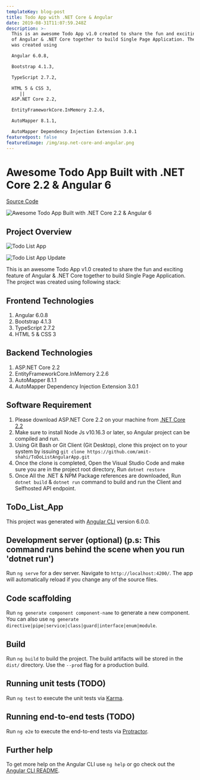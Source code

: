 ```yaml
---
templateKey: blog-post
title: Todo App with .NET Core & Angular
date: 2019-08-31T11:07:59.248Z
description: >-
  This is an awesome Todo App v1.0 created to share the fun and exciting feature
  of Angular & .NET Core together to build Single Page Application. The project
  was created using

  Angular 6.0.8, 

  Bootstrap 4.1.3, 

  TypeScript 2.7.2, 

  HTML 5 & CSS 3,
     || 
  ASP.NET Core 2.2,

  EntityFrameworkCore.InMemory 2.2.6,

  AutoMapper 8.1.1,

  AutoMapper Dependency Injection Extension 3.0.1
featuredpost: false
featuredimage: /img/asp.net-core-and-angular.png
---
```

# Awesome Todo App Built with .NET Core 2.2 & Angular 6

[Source Code](https://github.com/amit-shahi/ToDoListAngularApp)

![Awesome Todo App Built with .NET Core 2.2 & Angular 6](/img/asp.net-core-and-angular.png "Awesome Todo App Built with .NET Core 2.2 & Angular 6")

## Project Overview

![Todo List App](/img/todolist-screenshot-list.png "Todo List App")

![Todo List App Update](/img/todolist-screenshot-update.png "Todo List App Update")

This is an awesome Todo App v1.0 created to share the fun and exciting feature of Angular & .NET Core together to build Single Page Application. The  project was created using following stack:

## Frontend Technologies

1. Angular 6.0.8
2. Bootstrap 4.1.3
3. TypeScript 2.7.2
4. HTML 5 & CSS 3

## Backend Technologies

1. ASP.NET Core 2.2
2. EntityFrameworkCore.InMemory 2.2.6
3. AutoMapper 8.1.1
4. AutoMapper Dependency Injection Extension 3.0.1

## Software Requirement

1. Please download ASP.NET Core 2.2 on your machine from [.NET Core 2.2](https://dotnet.microsoft.com/download/dotnet-core/2.2)
2. Make sure to install Node Js v10.16.3 or later, so Angular project can be compiled and run.
3. Using Git Bash or Git Client (Git Desktop), clone this project on to your system by issuing `git clone https://github.com/amit-shahi/ToDoListAngularApp.git`
4. Once the clone is completed, Open the Visual Studio Code and make sure you are in the project root directory, Run `dotnet restore`
5. Once All the .NET & NPM Package references are downloaded, Run `dotnet build` &amp; `dotnet run` command to build and run the Client and Selfhosted API endpoint.

## ToDo_List_App

This project was generated with [Angular CLI](https://github.com/angular/angular-cli) version 6.0.0.

## Development server (optional) (p.s: This command runs behind the scene when you run 'dotnet run')

Run `ng serve` for a dev server. Navigate to `http://localhost:4200/`. The app will automatically reload if you change any of the source files.

## Code scaffolding

Run `ng generate component component-name` to generate a new component. 
You can also use `ng generate directive|pipe|service|class|guard|interface|enum|module`.

## Build

Run `ng build` to build the project. The build artifacts will be stored in the `dist/` directory. Use the `--prod` flag for a production build.

## Running unit tests (TODO)

Run `ng test` to execute the unit tests via [Karma](https://karma-runner.github.io).

## Running end-to-end tests (TODO)

Run `ng e2e` to execute the end-to-end tests via [Protractor](http://www.protractortest.org/).

## Further help

To get more help on the Angular CLI use `ng help` or go check out the [Angular CLI README](https://github.com/angular/angular-cli/blob/master/README.md).

